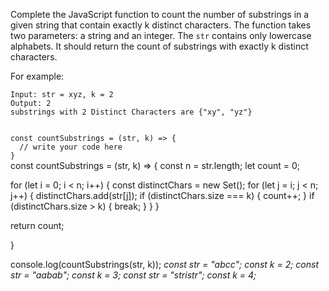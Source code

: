 Complete the JavaScript function to count the number of substrings in a given string that contain exactly k distinct characters. The function takes two parameters: a string and an integer. The `str` contains only lowercase alphabets. It should return the count of substrings with exactly k distinct characters.

For example:

```text
Input: str = xyz, k = 2
Output: 2
substrings with 2 Distinct Characters are {"xy", "yz"}
```

<codeblock language="javascript" type="exercise" testMode="multipleInput">
<code>
const countSubstrings = (str, k) => {
  // write your code here
}
</code>

<solution>
const countSubstrings = (str, k) => {
  const n = str.length;
  let count = 0;

  for (let i = 0; i < n; i++) {
    const distinctChars = new Set();
    for (let j = i; j < n; j++) {
      distinctChars.add(str[j]);
      if (distinctChars.size === k) {
        count++;
      }
      if (distinctChars.size > k) {
        break;
      }
    }
  }

  return count;

}

</solution>

<testcases>
<caller>
console.log(countSubstrings(str, k));
</caller>
<testcase>
<i>
const str = "abcc";
const k = 2;
</i>
</testcase>
<testcase>
<i>
const str = "aabab";
const k = 3;
</i>
</testcase>
<testcase>
<i>
const str = "stristr";
const k = 4;
</i>
</testcase>
</testcases>
</codeblock>
